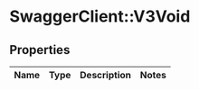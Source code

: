 # SwaggerClient::V3Void

## Properties
Name | Type | Description | Notes
------------ | ------------- | ------------- | -------------

